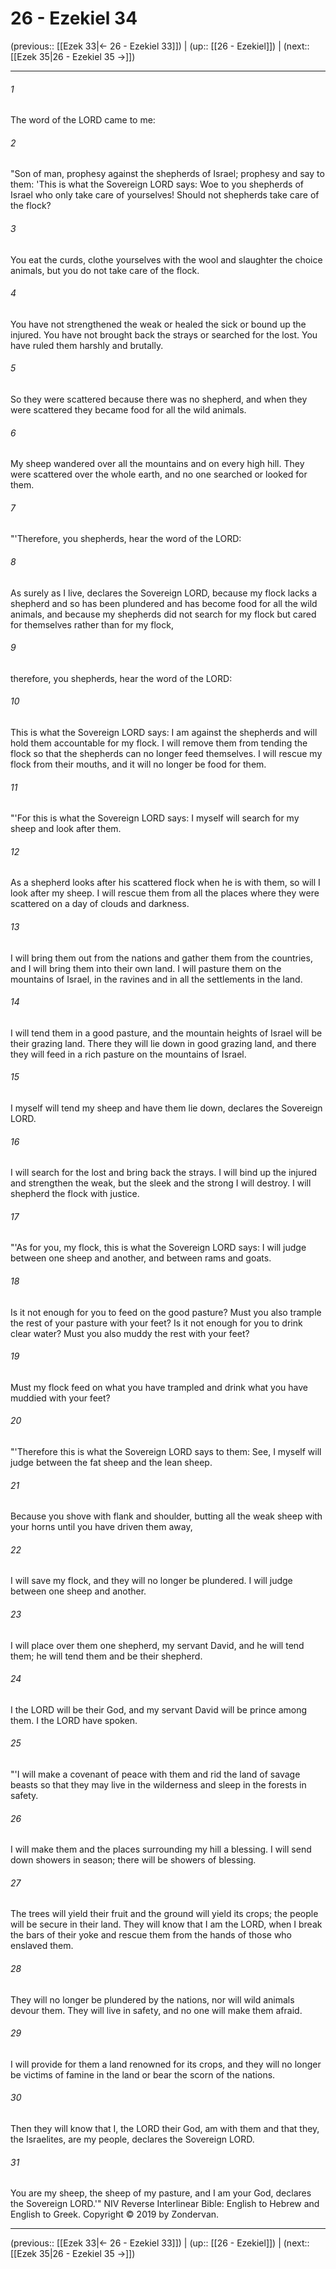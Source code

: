 # 26 - Ezekiel 34

(previous:: [[Ezek 33|← 26 - Ezekiel 33]]) | (up:: [[26 - Ezekiel]]) | (next:: [[Ezek 35|26 - Ezekiel 35 →]])

***


###### 1 
The word of the LORD came to me: 

###### 2 
"Son of man, prophesy against the shepherds of Israel; prophesy and say to them: 'This is what the Sovereign LORD says: Woe to you shepherds of Israel who only take care of yourselves! Should not shepherds take care of the flock? 

###### 3 
You eat the curds, clothe yourselves with the wool and slaughter the choice animals, but you do not take care of the flock. 

###### 4 
You have not strengthened the weak or healed the sick or bound up the injured. You have not brought back the strays or searched for the lost. You have ruled them harshly and brutally. 

###### 5 
So they were scattered because there was no shepherd, and when they were scattered they became food for all the wild animals. 

###### 6 
My sheep wandered over all the mountains and on every high hill. They were scattered over the whole earth, and no one searched or looked for them. 

###### 7 
"'Therefore, you shepherds, hear the word of the LORD: 

###### 8 
As surely as I live, declares the Sovereign LORD, because my flock lacks a shepherd and so has been plundered and has become food for all the wild animals, and because my shepherds did not search for my flock but cared for themselves rather than for my flock, 

###### 9 
therefore, you shepherds, hear the word of the LORD: 

###### 10 
This is what the Sovereign LORD says: I am against the shepherds and will hold them accountable for my flock. I will remove them from tending the flock so that the shepherds can no longer feed themselves. I will rescue my flock from their mouths, and it will no longer be food for them. 

###### 11 
"'For this is what the Sovereign LORD says: I myself will search for my sheep and look after them. 

###### 12 
As a shepherd looks after his scattered flock when he is with them, so will I look after my sheep. I will rescue them from all the places where they were scattered on a day of clouds and darkness. 

###### 13 
I will bring them out from the nations and gather them from the countries, and I will bring them into their own land. I will pasture them on the mountains of Israel, in the ravines and in all the settlements in the land. 

###### 14 
I will tend them in a good pasture, and the mountain heights of Israel will be their grazing land. There they will lie down in good grazing land, and there they will feed in a rich pasture on the mountains of Israel. 

###### 15 
I myself will tend my sheep and have them lie down, declares the Sovereign LORD. 

###### 16 
I will search for the lost and bring back the strays. I will bind up the injured and strengthen the weak, but the sleek and the strong I will destroy. I will shepherd the flock with justice. 

###### 17 
"'As for you, my flock, this is what the Sovereign LORD says: I will judge between one sheep and another, and between rams and goats. 

###### 18 
Is it not enough for you to feed on the good pasture? Must you also trample the rest of your pasture with your feet? Is it not enough for you to drink clear water? Must you also muddy the rest with your feet? 

###### 19 
Must my flock feed on what you have trampled and drink what you have muddied with your feet? 

###### 20 
"'Therefore this is what the Sovereign LORD says to them: See, I myself will judge between the fat sheep and the lean sheep. 

###### 21 
Because you shove with flank and shoulder, butting all the weak sheep with your horns until you have driven them away, 

###### 22 
I will save my flock, and they will no longer be plundered. I will judge between one sheep and another. 

###### 23 
I will place over them one shepherd, my servant David, and he will tend them; he will tend them and be their shepherd. 

###### 24 
I the LORD will be their God, and my servant David will be prince among them. I the LORD have spoken. 

###### 25 
"'I will make a covenant of peace with them and rid the land of savage beasts so that they may live in the wilderness and sleep in the forests in safety. 

###### 26 
I will make them and the places surrounding my hill a blessing. I will send down showers in season; there will be showers of blessing. 

###### 27 
The trees will yield their fruit and the ground will yield its crops; the people will be secure in their land. They will know that I am the LORD, when I break the bars of their yoke and rescue them from the hands of those who enslaved them. 

###### 28 
They will no longer be plundered by the nations, nor will wild animals devour them. They will live in safety, and no one will make them afraid. 

###### 29 
I will provide for them a land renowned for its crops, and they will no longer be victims of famine in the land or bear the scorn of the nations. 

###### 30 
Then they will know that I, the LORD their God, am with them and that they, the Israelites, are my people, declares the Sovereign LORD. 

###### 31 
You are my sheep, the sheep of my pasture, and I am your God, declares the Sovereign LORD.'" NIV Reverse Interlinear Bible: English to Hebrew and English to Greek. Copyright © 2019 by Zondervan.

***

(previous:: [[Ezek 33|← 26 - Ezekiel 33]]) | (up:: [[26 - Ezekiel]]) | (next:: [[Ezek 35|26 - Ezekiel 35 →]])
